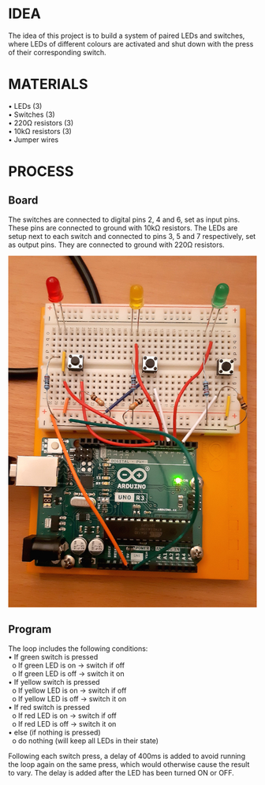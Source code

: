 # **IDEA**  
  
The idea of this project is to build a system of paired LEDs and switches, where LEDs of different colours are activated and shut down with the press of their corresponding switch.  
  
# **MATERIALS**
  
•	LEDs (3)  
•	Switches (3)  
•	220Ω resistors (3)  
•	10kΩ resistors (3)  
•	Jumper wires  
  
# **PROCESS**  
  
## **Board**  
The switches are connected to digital pins 2, 4 and 6, set as input pins. These pins are connected to ground with 10kΩ resistors. The LEDs are setup next to each switch and connected to pins 3, 5 and 7 respectively, set as output pins. They are connected to ground with 220Ω resistors.  

![alt text](https://github.com/AlexEcoVis/light-up-the-place/blob/main/board.jpg?raw=true)
   
## **Program**  
The loop includes the following conditions:  
•	If green switch is pressed  
&nbsp;  o	If green LED is on -> switch if off  
&nbsp;  o	If green LED is off -> switch it on  
•	If yellow switch is pressed  
&nbsp;  o	If yellow LED is on -> switch if off  
&nbsp;  o	If yellow LED is off -> switch it on  
•	If red switch is pressed  
&nbsp;  o	If red LED is on -> switch if off  
&nbsp;  o	If red LED is off -> switch it on  
•	else (if nothing is pressed)  
&nbsp;  o	do nothing (will keep all LEDs in their state)  
  
Following each switch press, a delay of 400ms is added to avoid running the loop again on the same press, which would otherwise cause the result to vary. The delay is added after the LED has been turned ON or OFF.  

